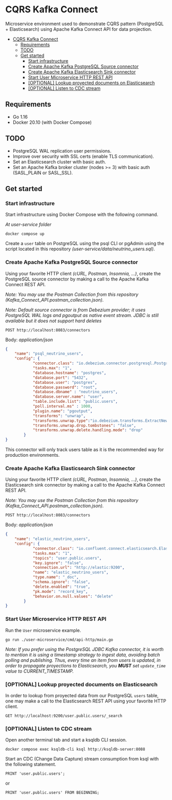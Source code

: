 # CQRS Kafka Connect
Microservice environment used to demonstrate CQRS pattern (PostgreSQL + Elasticsearch) using Apache Kafka Connect API for data projection.

- [CQRS Kafka Connect](#cqrs-kafka-connect)
  - [Requirements](#requirements)
  - [TODO](#todo)
  - [Get started](#get-started)
    - [Start infrastructure](#start-infrastructure)
    - [Create Apache Kafka PostgreSQL Source connector](#create-apache-kafka-postgresql-source-connector)
    - [Create Apache Kafka Elasticsearch Sink connector](#create-apache-kafka-elasticsearch-sink-connector)
    - [Start User Microservice HTTP REST API](#start-user-microservice-http-rest-api)
    - [[OPTIONAL] Lookup proyected documents on Elasticsearch](#optional-lookup-proyected-documents-on-elasticsearch)
    - [[OPTIONAL] Listen to CDC stream](#optional-listen-to-cdc-stream)

## Requirements

- Go 1.16
- Docker 20.10 (with Docker Compose)

## TODO

- PostgreSQL WAL replication user permissions.
- Improve over security with SSL certs (enable TLS communication).
- Set an Elasticsearch cluster with basic auth.
- Set an Apache Kafka broker cluster (nodes >= 3) with basic auth (SASL_PLAIN or SASL_SSL).

## Get started

### Start infrastructure

Start infrastructure using Docker Compose with the following command.

_At user-service folder_

`docker compose up`

Create a `user` table on PostgreSQL using the psql CLI or pgAdmin using the script located in this repository *(user-service/data/neutrino_users.sql)*.

### Create Apache Kafka PostgreSQL Source connector

Using your favorite HTTP client _(cURL, Postman, Insomnia, ...)_, create the PostgreSQL source connector 
by making a call to the Apache Kafka Connect REST API.

*Note: You may use the Postman Collection from this repository (Kafka_Connect_API.postman_collection.json).*

*Note: Default source connector is from Debezium provider; it uses PostgreSQL WAL logs and pgoutput as native event stream. JDBC is still available but it does not support hard deletes*

`POST http://localhost:8083/connectors`

Body: _application/json_

```json
{
    "name": "psql_neutrino_users",
    "config": {
            "connector.class": "io.debezium.connector.postgresql.PostgresConnector",
            "tasks.max": "1",
            "database.hostname": "postgres", 
            "database.port": "5432", 
            "database.user": "postgres", 
            "database.password": "root", 
            "database.dbname" : "neutrino_users", 
            "database.server.name": "user",
            "table.include.list": "public.users",
            "poll.interval.ms" : 1000,
            "plugin.name": "pgoutput",
            "transforms": "unwrap",
            "transforms.unwrap.type":"io.debezium.transforms.ExtractNewRecordState",
            "transforms.unwrap.drop.tombstones": "false",
            "transforms.unwrap.delete.handling.mode": "drop"
        }
}
```

This connector will only track users table as it is the recommended way for production environments.

### Create Apache Kafka Elasticsearch Sink connector

Using your favorite HTTP client _(cURL, Postman, Insomnia, ...)_, create the Elasticsearch sink connector 
by making a call to the Apache Kafka Connect REST API.

*Note: You may use the Postman Collection from this repository (Kafka_Connect_API.postman_collection.json).*

`POST http://localhost:8083/connectors`

Body: _application/json_

```json
{
    "name": "elastic_neutrino_users",
    "config": {
            "connector.class": "io.confluent.connect.elasticsearch.ElasticsearchSinkConnector",
            "tasks.max": "1",
            "topics": "user.public.users",
            "key.ignore": "false",
            "connection.url": "http://elastic:9200",
            "name": "elastic_neutrino_users",
            "type.name": "_doc",
            "schema.ignore": "false",
            "delete.enabled": "true",
            "pk.mode": "record_key",
            "behavior.on.null.values": "delete"
        }
}
```

### Start User Microservice HTTP REST API

Run the `User` microservice example.

`go run ./user-microservice/cmd/api-http/main.go`

*Note: If you prefer using the PostgreSQL JDBC Kafka connector, it is worth to mention it is using a timestamp strategy to ingest data, avoiding batch polling and publishing. Thus, every time an item from users is updated, in order to propagate proyections to Elasticsearch, you **MUST** set `update_time` value to CURRENT_TIMESTAMP.*

### [OPTIONAL] Lookup proyected documents on Elasticsearch

In order to lookup from proyected data from our PostgreSQL `users` table, one may make a call to the Elasticsearch REST API using your favorite HTTP client.

`GET http://localhost:9200/user.public.users/_search`

### [OPTIONAL] Listen to CDC stream

Open another terminal tab and start a ksqldb CLI session.

`docker compose exec ksqldb-cli ksql http://ksqldb-server:8088`

Start an CDC (Change Data Capture) stream consumption from ksql with the following statement.

`PRINT 'user.public.users';`

or

`PRINT 'user.public.users' FROM BEGINNING;`
